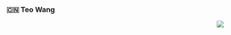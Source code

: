 ### :cn: Teo Wang
<img align="right" src="https://github-readme-stats.vercel.app/api?username=ou-taku14&show_icons=true&icon_color=0366d6&text_color=24292e&bg_color=ffffff&hide_title=true" />
<!-- - 😄 Happy coding
- 🤔 Stay hungry
- 🤓 Stay young
-->
<!--
**ou-taku14/ou-taku14** is a ✨ _special_ ✨ repository because its `README.md` (this file) appears on your GitHub profile.

Here are some ideas to get you started:

- 🔭 I’m currently working on ...
- 🌱 I’m currently learning ...
- 👯 I’m looking to collaborate on ...
- 🤔 I’m looking for help with ...
- 💬 Ask me about ...
- 📫 How to reach me: ...

- ⚡ Fun fact: ...
-->
